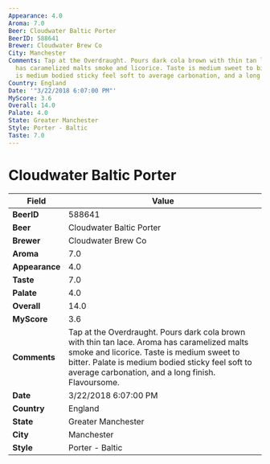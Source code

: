 ```yaml
---
Appearance: 4.0
Aroma: 7.0
Beer: Cloudwater Baltic Porter
BeerID: 588641
Brewer: Cloudwater Brew Co
City: Manchester
Comments: Tap at the Overdraught. Pours dark cola brown with thin tan lace. Aroma
  has caramelized malts smoke and licorice. Taste is medium sweet to bitter. Palate
  is medium bodied sticky feel soft to average carbonation, and a long finish. Flavoursome.
Country: England
Date: '"3/22/2018 6:07:00 PM"'
MyScore: 3.6
Overall: 14.0
Palate: 4.0
State: Greater Manchester
Style: Porter - Baltic
Taste: 7.0
---
```


# Cloudwater Baltic Porter

| Field         | Value |
|---------------|-------|
| **BeerID** | 588641 |
| **Beer** | Cloudwater Baltic Porter |
| **Brewer** | Cloudwater Brew Co |
| **Aroma** | 7.0 |
| **Appearance** | 4.0 |
| **Taste** | 7.0 |
| **Palate** | 4.0 |
| **Overall** | 14.0 |
| **MyScore** | 3.6 |
| **Comments** | Tap at the Overdraught. Pours dark cola brown with thin tan lace. Aroma has caramelized malts smoke and licorice. Taste is medium sweet to bitter. Palate is medium bodied sticky feel soft to average carbonation, and a long finish. Flavoursome. |
| **Date** | 3/22/2018 6:07:00 PM |
| **Country** | England |
| **State** | Greater Manchester |
| **City** | Manchester |
| **Style** | Porter - Baltic |
